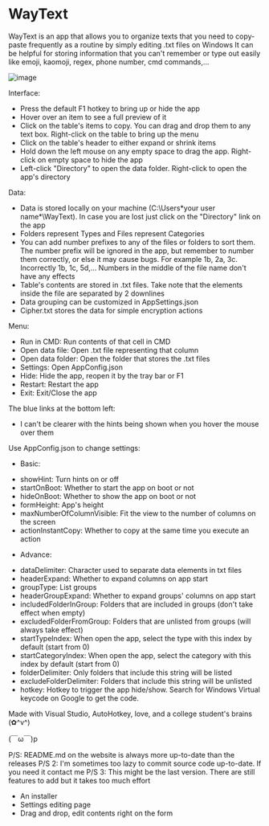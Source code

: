 # WayText

WayText is an app that allows you to organize texts that you need to copy-paste frequently as a routine by simply editing .txt files on Windows
It can be helpful for storing information that you can't remember or type out easily like emoji, kaomoji, regex, phone number, cmd commands,...

![image](https://github.com/Vipxpert/WayText/assets/68524186/bfc34470-e066-4617-92b6-793c1fee3577)

Interface:
+ Press the default F1 hotkey to bring up or hide the app
+ Hover over an item to see a full preview of it
+ Click on the table's items to copy. You can drag and drop them to any text box. Right-click on the table to bring up the menu
+ Click on the table's header to either expand or shrink items
+ Hold down the left mouse on any empty space to drag the app. Right-click on empty space to hide the app
+ Left-click "Directory" to open the data folder. Right-click to open the app's directory

Data:
+ Data is stored locally on your machine (C:\\Users\*your user name*\WayText\). In case you are lost just click on the "Directory" link on the app
+ Folders represent Types and Files represent Categories
+ You can add number prefixes to any of the files or folders to sort them. The number prefix will be ignored in the app, but remember to number them correctly, or else it may cause bugs. For example 1b, 2a, 3c. Incorrectly 1b, 1c, 5d,... Numbers in the middle of the file name don't have any effects
+ Table's contents are stored in .txt files. Take note that the elements inside the file are separated by 2 downlines
+ Data grouping can be customized in AppSettings.json
+ Cipher.txt stores the data for simple encryption actions

Menu:
+ Run in CMD: Run contents of that cell in CMD
+ Open data file: Open .txt file representing that column
+ Open data folder: Open the folder that stores the .txt files
+ Settings: Open AppConfig.json
+ Hide: Hide the app, reopen it by the tray bar or F1
+ Restart: Restart the app
+ Exit: Exit/Close the app

The blue links at the bottom left:
+ I can't be clearer with the hints being shown when you hover the mouse over them

Use AppConfig.json to change settings:
- Basic:
+ showHint: Turn hints on or off
+ startOnBoot: Whether to start the app on boot or not
+ hideOnBoot: Whether to show the app on boot or not
+ formHeight: App's height
+ maxNumberOfColumnVisible: Fit the view to the number of columns on the screen
+ actionInstantCopy: Whether to copy at the same time you execute an action

- Advance:
+ dataDelimiter: Character used to separate data elements in txt files
+ headerExpand: Whether to expand columns on app start
+ groupType: List groups
+ headerGroupExpand: Whether to expand groups' columns on app start
+ includedFolderInGroup: Folders that are included in groups (don't take effect when empty)
+ excludedFolderFromGroup: Folders that are unlisted from groups (will always take effect)
+ startTypeIndex: When open the app, select the type with this index by default (start from 0)
+ startCategoryIndex: When open the app, select the category with this index by default (start from 0)
+ folderDelimiter: Only folders that include this string will be listed
+ excludeFolderDelimiter: Folders that include this string will be unlisted
+ hotkey: Hotkey to trigger the app hide/show. Search for Windows Virtual keycode on Google to get the code.

Made with Visual Studio, AutoHotkey, love, and a college student's brains  (✿^v^)

(￣ω￣)p

P/S: README.md on the website is always more up-to-date than the releases
P/S 2: I'm sometimes too lazy to commit source code up-to-date. If you need it contact me
P/S 3: This might be the last version. There are still features to add but it takes too much effort
- An installer
- Settings editing page
- Drag and drop, edit contents right on the form
